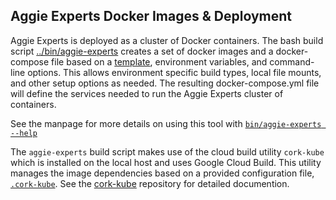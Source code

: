 ## Aggie Experts Docker Images & Deployment

Aggie Experts is deployed as a cluster of Docker containers. The bash build script [../bin/aggie-experts](../bin/aggie-experts) creates a set of docker images and a docker-compose file based on a [template](../docker-template.yaml), environment variables, and command-line options. This allows environment specific build types, local file mounts, and other setup options as needed. The resulting docker-compose.yml file will define the services needed to run the Aggie Experts cluster of containers.

See the manpage for more details on using this tool with [`bin/aggie-experts --help`](./aggie-experts-help.txt)

The `aggie-experts` build script makes use of the cloud build utility `cork-kube` which is installed on the local host and uses Google Cloud Build. This utility manages the image dependencies based on a provided configuration file, [`.cork-kube`](../.cork-kube). See the [cork-kube](https://github.com/ucd-library/cork-kube) repository for detailed documention.


